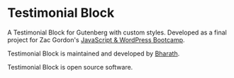 # Testimonial Block

A Testimonial Block for Gutenberg with custom styles. Developed as a final project for Zac Gordon's [JavaScript & WordPress Bootcamp](https://javascriptforwp.com/bootcamp/wordpress/).

Testimonial Block is maintained and developed by [Bharath](https://github.com/bharath/).

Testimonial Block is open source software.